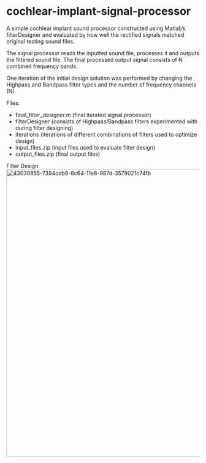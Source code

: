 # cochlear-implant-signal-processor

A simple cochlear implant sound processor constructed using Matlab’s filterDesigner and evaluated by how well the rectified signals matched original testing sound files. 

The signal processor reads the inputted sound file, processes it and outputs the filtered sound file. The final processed output signal consists of N combined frequency bands.

One iteration of the initial design solution was performed by changing the Highpass and Bandpass filter types and the number of frequency channels (N).

Files:
- final_filter_designer.m (final iterated signal processor)
- filterDesigner (consists of Highpass/Bandpass filters experimented with during filter designing)
- iterations (iterations of different combinations of filters used to optimize design)
- input_files.zip (input files used to evaluate filter design)
- output_files.zip (final output files)

Filter Design
<img width="750" alt="43030855-7394cdb8-8c64-11e8-987d-3579021c74fb" src="https://user-images.githubusercontent.com/80727252/189493075-a47c7655-424a-4076-bf57-295db77faf5c.png">
